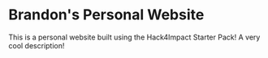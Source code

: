# Brandon's Personal Website

This is a personal website built using the Hack4Impact Starter Pack!
A very cool description!
